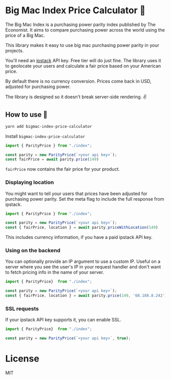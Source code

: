 # Big Mac Index Price Calculator 🍔

The Big Mac Index is a purchasing power parity index published by The Economist. It aims to compare purchasing power across the world using the price of a Big Mac.

This library makes it easy to use big mac purchasing power parity in your projects.

You'll need an [ipstack](https://ipstack.com/) API key. Free tier will do just fine. The library uses it to geolocate your users and calculate a fair price based on your American price.

By default there is no currency conversion. Prices come back in USD, adjusted for purchasing power.

The library is designed so it doesn't break server-side rendering. ✌️

## How to use 🍔

```bash
yarn add bigmac-index-price-calculator
```

Install `bigmac-index-price-calculator`

```javascript
import { ParityPrice } from "./index";

const parity = new ParityPrice(`<your api key>`);
const fairPrice = await parity.price(149)
```

`fairPrice` now contains the fair price for your product.

### Displaying location

You might want to tell your users that prices have been adjusted for purchasing power parity. Set the meta flag to include the full response from ipstack.

```javascript
import { ParityPrice } from "./index";

const parity = new ParityPrice(`<your api key>`);
const { fairPrice, location } = await parity.priceWithLocation(149)
```

This includes currency information, if you have a paid ipstack API key.

### Using on the backend

You can optionally provide an IP argument to use a custom IP. Useful on a server where you see the user's IP in your request handler and don't want to fetch pricing info in the name of your server.

```javascript
import { ParityPrice}  from "./index";

const parity = new ParityPrice(`<your api key>`);
const { fairPrice, location } = await parity.price(149, '68.188.8.242')
```

### SSL requests

If your ipstack API key supports it, you can enable SSL.

```javascript
import { ParityPrice}  from "./index";

const parity = new ParityPrice(`<your api key>`, true);
```

# License

MIT